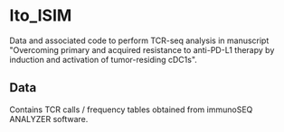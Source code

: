 # Ito_ISIM

Data and associated code to perform TCR-seq analysis in manuscript "Overcoming primary and acquired resistance to anti-PD-L1 therapy by induction and activation of tumor-residing cDC1s". 

## Data

Contains TCR calls / frequency tables obtained from immunoSEQ ANALYZER software. 
